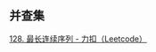 
## 并查集
[128. 最长连续序列 - 力扣（Leetcode）](https://leetcode.cn/problems/longest-consecutive-sequence/description/)


